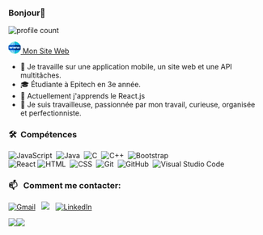 ### Bonjour👋

![profile count](https://komarev.com/ghpvc/?username=ApollineCouturier&color=red&label=Vues+du+profil)&nbsp;

<a href="http://apollinecouturiergauducheauportfolio.fr/"><img alt="web" src="https://github.com/ApollineCouturier/ApollineCouturier/blob/main/web.png" /> Mon Site Web</a> &nbsp;

- 🔭 Je travaille sur une application mobile, un site web et une API multitâches.
- :mortar_board: Étudiante à Epitech en 3e année.
- 🌱 Actuellement j'apprends le React.js
- :bust_in_silhouette: Je suis travailleuse, passionnée par mon travail, curieuse, organisée et perfectionniste.

### 🛠 &nbsp;Compétences

![JavaScript](https://img.shields.io/badge/-JavaScript-05122A?style=flat&logo=javascript)&nbsp;
![Java](https://img.shields.io/badge/-Java-05122A?style=flat&logo=Java&logoColor=FFA518)&nbsp;
![C](https://img.shields.io/badge/-C-05122A?style=flat&logo=C&logoColor=A8B9CC)&nbsp;
![C++](https://img.shields.io/badge/-C++-05122A?style=flat&logo=C%2B%2B&logoColor=00599C)&nbsp;
![Bootstrap](https://img.shields.io/badge/-Bootstrap-05122A?style=flat&logo=bootstrap&logoColor=563D7C)\
![React](https://img.shields.io/badge/-React-000?&logo=React)
![HTML](https://img.shields.io/badge/-HTML-05122A?style=flat&logo=HTML5)&nbsp;
![CSS](https://img.shields.io/badge/-CSS-05122A?style=flat&logo=CSS3&logoColor=1572B6)&nbsp;
![Git](https://img.shields.io/badge/-Git-05122A?style=flat&logo=git)&nbsp;
![GitHub](https://img.shields.io/badge/-GitHub-05122A?style=flat&logo=github)&nbsp;
![Visual Studio Code](https://img.shields.io/badge/-Visual%20Studio%20Code-05122A?style=flat&logo=visual-studio-code&logoColor=007ACC)&nbsp;

### 📫 &nbsp; Comment me contacter:
<a href="mailto:apolline.couturier-gauducheau@epitech.eu"><img alt="Gmail" src="https://img.shields.io/badge/Gmail-D14836?style=flat&logo=gmail&logoColor=white" /></a> &nbsp;
<a href="https://www.instagram.com/apollinecgdev/"><img src="https://img.shields.io/badge/-@apollinecgdev-E4405F?style=flat&logo=Instagram&logoColor=white" /></a> &nbsp;
<a href="https://www.linkedin.com/in/apolline-couturier-gauducheau-298572180/"><img alt="LinkedIn" src="https://img.shields.io/badge/linkedin%20-%230077B5.svg?&style=flat&logo=linkedin&logoColor=white"/></a> &nbsp;

<img align="" height='130px' src="https://github-readme-stats.vercel.app/api?username=ApollineCouturier&hide_title=true&show_icons=true&include_all_commits=true&line_height=21&bg_color=0,EC6C6C,FFD479,FFFC79,73FA79&theme=graywhite" /><img align="" height='130px' src="https://github-readme-stats.vercel.app/api/top-langs/?username=ApollineCouturier&hide_title=true&layout=compact&bg_color=0,73FA79,73FDFF,7A81FF&theme=graywhite" />
